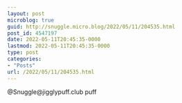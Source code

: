 ```yaml
---
layout: post
microblog: true
guid: http://snuggle.micro.blog/2022/05/11/204535.html
post_id: 4547197
date: 2022-05-11T20:45:35-0000
lastmod: 2022-05-11T20:45:35-0000
type: post
categories:
- "Posts"
url: /2022/05/11/204535.html
---
```

<p>@Snuggle@jigglypuff.club puff</p>
